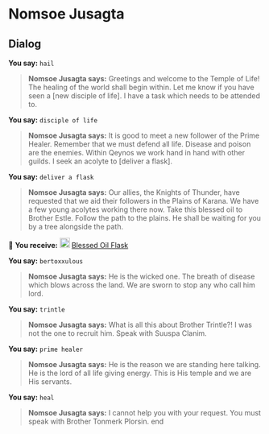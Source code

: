 # Nomsoe Jusagta
## Dialog

**You say:** `hail`



>**Nomsoe Jusagta says:** Greetings and welcome to the Temple of Life! The healing of the world shall begin within. Let me know if you have seen a [new disciple of life]. I have a task which needs to be attended to.

**You say:** `disciple of life`



>**Nomsoe Jusagta says:** It is good to meet a new follower of the Prime Healer. Remember that we must defend all life. Disease and poison are the enemies. Within Qeynos we work hand in hand with other guilds. I seek an acolyte to [deliver a flask].

**You say:** `deliver a flask`



>**Nomsoe Jusagta says:** Our allies, the Knights of Thunder, have requested that we aid their followers in the Plains of Karana. We have a few young acolytes working there now. Take this blessed oil to Brother Estle. Follow the path to the plains. He shall be waiting for you by a tree alongside the path.


 &#127873; **You receive:**  <img style="background:url(/static/icons/blank_slot.gif);width:20px;height:20px;" src="/static/icons/item_584.png" alt="" /> <a
                                href="/item/13910" data-url="13910" class="tooltip-link link">Blessed Oil Flask</a>

**You say:** `bertoxxulous`



>**Nomsoe Jusagta says:** He is the wicked one.  The breath of disease which blows across the land.  We are sworn to stop any who call him lord.

**You say:** `trintle`



>**Nomsoe Jusagta says:** What is all this about Brother Trintle?!  I was not the one to recruit him.  Speak with Suuspa Clanim.


**You say:** `prime healer`



>**Nomsoe Jusagta says:** He is the reason we are standing here talking.  He is the lord of all life giving energy.  This is His temple and we are His servants.

**You say:** `heal`



>**Nomsoe Jusagta says:** I cannot help you with your request.   You must speak with Brother Tonmerk Plorsin.
end
